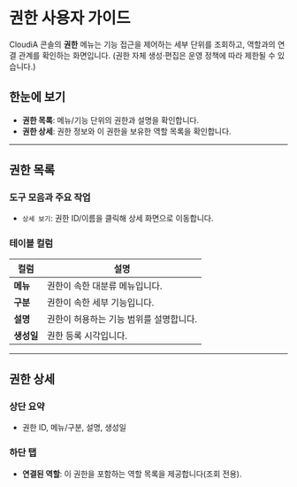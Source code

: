 # 권한 사용자 가이드

CloudiA 콘솔의 **권한** 메뉴는 기능 접근을 제어하는 세부 단위를 조회하고, 역할과의 연결 관계를 확인하는 화면입니다. (권한 자체 생성·편집은 운영 정책에 따라 제한될 수 있습니다.)

## 한눈에 보기
- **권한 목록**: 메뉴/기능 단위의 권한과 설명을 확인합니다.
- **권한 상세**: 권한 정보와 이 권한을 보유한 역할 목록을 확인합니다.

---

## 권한 목록

### 도구 모음과 주요 작업
- `상세 보기`: 권한 ID/이름을 클릭해 상세 화면으로 이동합니다.

### 테이블 컬럼
| 컬럼     | 설명               |
|--------|------------------|
| **메뉴** | 권한이 속한 대분류 메뉴입니다. |
| **구분** | 권한이 속한 세부 기능입니다. |
| **설명** | 권한이 허용하는 기능 범위를 설명합니다. |
| **생성일** | 권한 등록 시각입니다.     |

---

## 권한 상세

### 상단 요약
- 권한 ID, 메뉴/구분, 설명, 생성일

### 하단 탭
- **연결된 역할**: 이 권한을 포함하는 역할 목록을 제공합니다(조회 전용).
